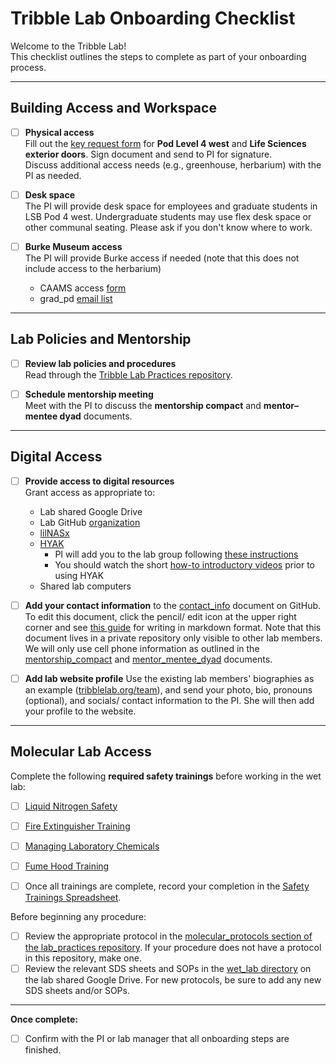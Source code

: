 # Tribble Lab Onboarding Checklist

Welcome to the Tribble Lab!  
This checklist outlines the steps to complete as part of your onboarding process. 

---

## Building Access and Workspace

- [ ] **Physical access**  
  Fill out the [key request form](https://www.biology.washington.edu/admin-gateway/departmental/key-cardswipe-access) for **Pod Level 4 west** and **Life Sciences exterior doors**. Sign document and send to PI for signature.   
  Discuss additional access needs (e.g., greenhouse, herbarium) with the PI as needed.

- [ ] **Desk space**  
  The PI will provide desk space for employees and graduate students in LSB Pod 4 west. Undergraduate students may use flex desk space or other communal seating. Please ask if you don't know where to work. 

- [ ] **Burke Museum access**  
  The PI will provide Burke access if needed (note that this does not include access to the herbarium)
  - CAAMS access [form](https://forms.office.com/r/KL1cTkRvV2)
  - grad_pd [email list](https://mailman22.u.washington.edu/mailman/listinfo/burke_gradPD)
  
---

## Lab Policies and Mentorship

- [ ] **Review lab policies and procedures**  
  Read through the [Tribble Lab Practices repository](https://github.com/tribblelab/lab_practices).

- [ ] **Schedule mentorship meeting**  
  Meet with the PI to discuss the **mentorship compact** and **mentor–mentee dyad** documents.

---

## Digital Access

- [ ] **Provide access to digital resources**  
  Grant access as appropriate to:  
  - Lab shared Google Drive
  - Lab GitHub [organization](https://github.com/tribblelab)  
  - [lilNASx](https://github.com/tribblelab/lab_practices/blob/main/server_info.md)  
  - [HYAK](https://hyak.uw.edu/docs/)
    - PI will add you to the lab group following [these instructions](https://hyak.uw.edu/docs/join-group)
    - You should watch the short [how-to introductory videos](https://hyak.uw.edu/learn) prior to using HYAK
  - Shared lab computers

- [ ] **Add your contact information** to the [contact_info](https://github.com/tribblelab/internal/blob/main/contact_info.md) document on GitHub. To edit this document, click the pencil/ edit icon at the upper right corner and see [this guide](https://docs.github.com/en/get-started/writing-on-github/getting-started-with-writing-and-formatting-on-github/quickstart-for-writing-on-github) for writing in markdown format. Note that this document lives in a private repository only visible to other lab members. We will only use cell phone information as outlined in the [mentorship_compact](https://github.com/tribblelab/lab_practices/blob/main/mentorship_compact.md) and [mentor_mentee_dyad](https://github.com/tribblelab/lab_practices/blob/main/mentor_mentee_dyad.md) documents.

- [ ] **Add lab website profile**
  Use the existing lab members' biographies as an example ([tribblelab.org/team](https://tribblelab.org/team)), and send your photo, bio, pronouns (optional), and socials/ contact information to the PI. She will then add your profile to the website. 

---

## Molecular Lab Access

Complete the following **required safety trainings** before working in the wet lab:

- [ ] [Liquid Nitrogen Safety](https://www.ehs.washington.edu/training/liquid-nitrogen-safety-online)  
- [ ] [Fire Extinguisher Training](https://www.ehs.washington.edu/training/fire-extinguisher-training-online)  
- [ ] [Managing Laboratory Chemicals](https://www.ehs.washington.edu/training/managing-laboratory-chemicals-online)  
- [ ] [Fume Hood Training](https://www.ehs.washington.edu/training/fume-hood-training-online)

- [ ] Once all trainings are complete, record your completion in the [Safety Trainings Spreadsheet](https://urldefense.com/v3/__https://docs.google.com/spreadsheets/d/1BtiMnVqTWQKF9rYF_aulB1vvZxq-NE3c0_LEdKh-x2Y/edit?usp=sharing__;!!K-Hz7m0Vt54!k9WFPTDmiu90a9z_AUDf5tvNnpFIb9Iyq8R-SBdWregKi-PGcVRdTUHOIku3QubhW2XEZ80WrmNn55lFY6pKVaYtv4g$).

Before beginning any procedure:

- [ ] Review the appropriate protocol in the [molecular_protocols section of the lab_practices repository](https://github.com/tribblelab/lab_practices/tree/main/molecular_protocols). If your procedure does not have a protocol in this repository, make one. 
- [ ] Review the relevant SDS sheets and SOPs in the [wet_lab directory](https://drive.google.com/drive/folders/1J7hvO_3rrFGMuC97lV8Th66K7FN8YiBe?usp=drive_link) on the lab shared Google Drive. For new protocols, be sure to add any new SDS sheets and/or SOPs. 

---

**Once complete:**  
- [ ] Confirm with the PI or lab manager that all onboarding steps are finished.
